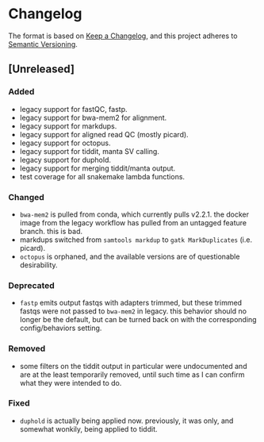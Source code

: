 # Changelog

The format is based on [Keep a Changelog](https://keepachangelog.com/en/1.0.0/),
and this project adheres to [Semantic Versioning](https://semver.org/spec/v2.0.0.html).

## [Unreleased]

### Added

- legacy support for fastQC, fastp.
- legacy support for bwa-mem2 for alignment.
- legacy support for markdups.
- legacy support for aligned read QC (mostly picard).
- legacy support for octopus.
- legacy support for tiddit, manta SV calling.
- legacy support for duphold.
- legacy support for merging tiddit/manta output.
- test coverage for all snakemake lambda functions.

### Changed

- `bwa-mem2` is pulled from conda, which currently pulls v2.2.1. the docker image
  from the legacy workflow has pulled from an untagged feature branch. this is bad.
- markdups switched from `samtools markdup` to `gatk MarkDuplicates` (i.e. picard).
- `octopus` is orphaned, and the available versions are of questionable desirability.




### Deprecated

- `fastp` emits output fastqs with adapters trimmed, but these trimmed fastqs were not passed to `bwa-mem2` in legacy.
  this behavior should no longer be the default, but can be turned back on with the corresponding config/behaviors setting.

### Removed

- some filters on the tiddit output in particular were undocumented and are at the least temporarily removed,
  until such time as I can confirm what they were intended to do.

### Fixed

- `duphold` is actually being applied now. previously, it was only, and somewhat wonkily,
  being applied to tiddit.

[//]: # (- Added)
[//]: # (- Changed)
[//]: # (- Deprecated)
[//]: # (- Removed)
[//]: # (- Fixed)
[//]: # (- Security)
